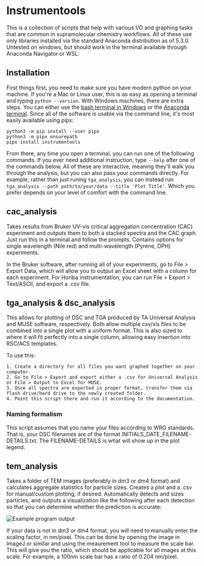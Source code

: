 # Instrumentools
This is a collection of scripts that help with various I/O and graphing tasks that are common in supramolecular chemistry workflows. All of these use only libraries installed via the standard Anaconda distribution as of 5.3.0. Untested on windows, but should work in the terminal available through Anaconda Navigator or WSL. 

## Installation	
First things first, you need to make sure you have modern python on your machine. If you're a Mac or Linux user, this is as easy as opening a terminal and typing `python --version`. With Windows machines, there are extra steps. You can either use the [bash terminal in Windows](https://www.howtogeek.com/249966/how-to-install-and-use-the-linux-bash-shell-on-windows-10/) or the [Anaconda terminal](https://docs.anaconda.com/anaconda/navigator/getting-started/#navigator-starting-navigator). Since all of the software is usable via the command line, it's most easily available using pipx:

```
python3 -m pip install --user pipx
python3 -m pipx ensurepath
pipx install instrumentools
```
From there, any time you open a terminal, you can run one of the following commands. If you ever need additional instruction, type `--help` after one of the commands below. All of these are interactive, meaning they'll walk you through the analysis, but you can also pass your commands directly. For example, rather than just runing `tga_analysis`, you can instead run `tga_analysis --path path/to/your/data --title 'Plot Title'`. Which you prefer depends on your level of comfort with the command line.

## cac_analysis
Takes results from Bruker UV-vis critical aggregation concentration (CAC) experiment and outputs them to both a stacked spectra and the CAC graph. Just run this in a terminal and follow the prompts. Contains options for single wavelength (Nile red) and multi-wavelength (Pyrene, DPH) experiments. 

In the Bruker software, after running all of your experiments, go to File > Export Data, which will allow you to output an Excel sheet with a column for each experiment. For Horiba instrumentation, you can run File > Export > Text/ASCII, and export a .csv file.

## tga_analysis & dsc_analysis 
This allows for plotting of DSC and TGA produced by TA Universal Analysis and MUSE software, respectively. Both allow multiple csv/xls files to be combined into a single plot with a uniform format. This is also sized to where it will fit perfectly into a single column, allowing easy insertion into RSC/ACS templates. 

To use this:

	1. Create a directory for all files you want graphed together on your computer.
	2. Go to File > Export and export either a .csv for Universal Analysis or File > Output to Excel for MUSE.
	3. Once all spectra are exported in proper format, transfer them via flash drive/hard drive to the newly created folder.
	4. Point this script there and run it according to the documentation.

### Naming formalism
This script assumes that you name your files according to WRG standards. That is, your DSC filenames are of the format INITIALS_DATE_FILENAME-DETAILS.txt. The FILENAME-DETAILS is what will show up in the plot legend.

## tem_analysis
Takes a folder of TEM images (preferably in dm3 or dm4 format) and calculates aggregate statistics for particle sizes. Creates a plot and a .csv for
manual/custom plotting, if desired. Automatically detects and sizes
particles, and outputs a visualization like the following after each detection so that you can determine whether the prediction is accurate:

![Example program output](https://github.com/dendrondal/instrumentools/blob/master/Media/12_blobs.png)

If your data is not in dm3 or dm4 format, you will need to manually enter the scaling factor, in nm/pixel. This can be done by opening the image in ImageJ or similar and using the meaurement tool to measure the scale bar. This will give you the ratio, which should be applicable for all images at this scale. For example, a 100nm scale bar has a ratio of 0.204 nm/pixel. 
